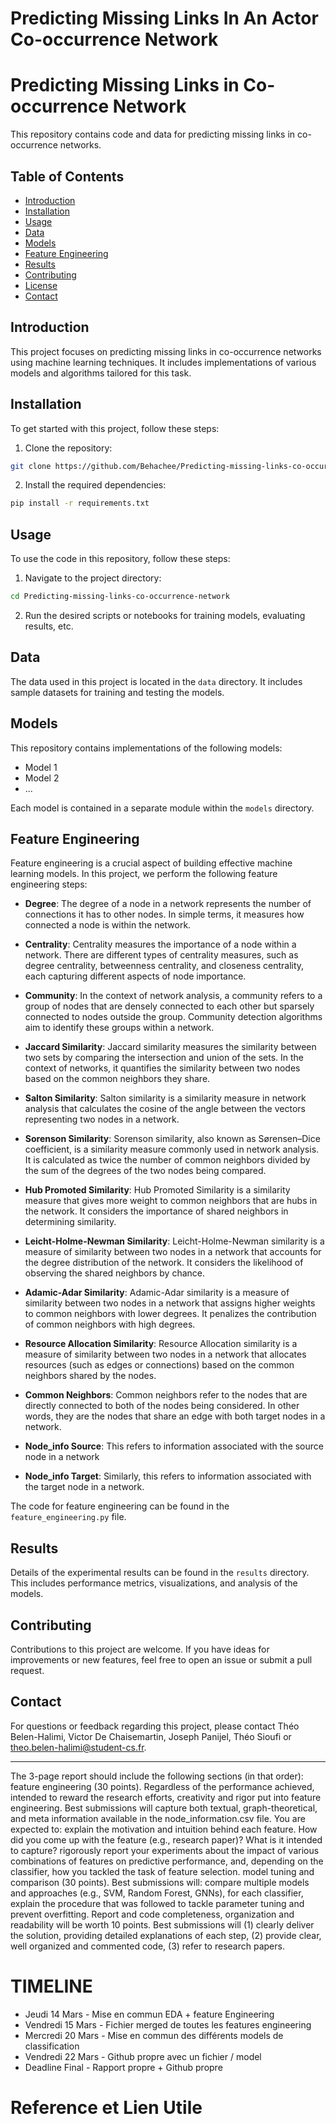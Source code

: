 # Predicting Missing Links In An Actor Co-occurrence Network

# Predicting Missing Links in Co-occurrence Network

This repository contains code and data for predicting missing links in co-occurrence networks.

## Table of Contents

- [Introduction](#introduction)
- [Installation](#installation)
- [Usage](#usage)
- [Data](#data)
- [Models](#models)
- [Feature Engineering](#feature-engineering)
- [Results](#results)
- [Contributing](#contributing)
- [License](#license)
- [Contact](#contact)

## Introduction

This project focuses on predicting missing links in co-occurrence networks using machine learning techniques. It includes implementations of various models and algorithms tailored for this task.

## Installation

To get started with this project, follow these steps:

1. Clone the repository:
```bash
git clone https://github.com/Behachee/Predicting-missing-links-co-occurrence-network.git
```

2. Install the required dependencies:
```bash
pip install -r requirements.txt
```


## Usage

To use the code in this repository, follow these steps:

1. Navigate to the project directory:
```bash
cd Predicting-missing-links-co-occurrence-network
```

2. Run the desired scripts or notebooks for training models, evaluating results, etc.

## Data

The data used in this project is located in the `data` directory. It includes sample datasets for training and testing the models.

## Models

This repository contains implementations of the following models:

- Model 1
- Model 2
- ...

Each model is contained in a separate module within the `models` directory.

## Feature Engineering

Feature engineering is a crucial aspect of building effective machine learning models. In this project, we perform the following feature engineering steps:

- **Degree**: The degree of a node in a network represents the number of connections it has to other nodes. In simple terms, it measures how connected a node is within the network.

- **Centrality**: Centrality measures the importance of a node within a network. There are different types of centrality measures, such as degree centrality, betweenness centrality, and closeness centrality, each capturing different aspects of node importance.

- **Community**: In the context of network analysis, a community refers to a group of nodes that are densely connected to each other but sparsely connected to nodes outside the group. Community detection algorithms aim to identify these groups within a network.

- **Jaccard Similarity**: Jaccard similarity measures the similarity between two sets by comparing the intersection and union of the sets. In the context of networks, it quantifies the similarity between two nodes based on the common neighbors they share.

- **Salton Similarity**: Salton similarity is a similarity measure in network analysis that calculates the cosine of the angle between the vectors representing two nodes in a network.

- **Sorenson Similarity**: Sorenson similarity, also known as Sørensen–Dice coefficient, is a similarity measure commonly used in network analysis. It is calculated as twice the number of common neighbors divided by the sum of the degrees of the two nodes being compared.

- **Hub Promoted Similarity**: Hub Promoted Similarity is a similarity measure that gives more weight to common neighbors that are hubs in the network. It considers the importance of shared neighbors in determining similarity.

- **Leicht-Holme-Newman Similarity**: Leicht-Holme-Newman similarity is a measure of similarity between two nodes in a network that accounts for the degree distribution of the network. It considers the likelihood of observing the shared neighbors by chance.

- **Adamic-Adar Similarity**: Adamic-Adar similarity is a measure of similarity between two nodes in a network that assigns higher weights to common neighbors with lower degrees. It penalizes the contribution of common neighbors with high degrees.

- **Resource Allocation Similarity**: Resource Allocation similarity is a measure of similarity between two nodes in a network that allocates resources (such as edges or connections) based on the common neighbors shared by the nodes.

- **Common Neighbors**: Common neighbors refer to the nodes that are directly connected to both of the nodes being considered. In other words, they are the nodes that share an edge with both target nodes in a network.

- **Node_info Source**: This refers to information associated with the source node in a network

- **Node_info Target**: Similarly, this refers to information associated with the target node in a network.


The code for feature engineering can be found in the `feature_engineering.py` file.

## Results

Details of the experimental results can be found in the `results` directory. This includes performance metrics, visualizations, and analysis of the models.

## Contributing

Contributions to this project are welcome. If you have ideas for improvements or new features, feel free to open an issue or submit a pull request.


## Contact

For questions or feedback regarding this project, please contact Théo Belen-Halimi, Victor De Chaisemartin, Joseph Panijel, Théo Sioufi or theo.belen-halimi@student-cs.fr.













----------------------------------------------------------------------------------

The 3-page report should include the following sections (in that order):
feature engineering (30 points). Regardless of the performance achieved, intended to reward the research efforts, creativity and rigor put into feature engineering. Best submissions will capture both textual, graph-theoretical, and meta information available in the node_information.csv file. You are expected to:
explain the motivation and intuition behind each feature. How did you come up with the feature (e.g., research paper)? What is it intended to capture?
rigorously report your experiments about the impact of various combinations of features on predictive performance, and, depending on the classifier, how you tackled the task of feature selection.
model tuning and comparison (30 points). Best submissions will:
compare multiple models and approaches (e.g., SVM, Random Forest, GNNs),
for each classifier, explain the procedure that was followed to tackle parameter tuning and prevent overfitting.
Report and code completeness, organization and readability will be worth 10 points. Best submissions will (1) clearly deliver the solution, providing detailed explanations of each step, (2) provide clear, well organized and commented code, (3) refer to research papers.



# TIMELINE
- Jeudi 14 Mars - Mise en commun EDA + feature Engineering
- Vendredi 15 Mars - Fichier merged de toutes les features engineering 
- Mercredi 20 Mars - Mise en commun des différents models de classification
- Vendredi 22 Mars - Github propre avec un fichier / model 
- Deadline Final - Rapport propre + Github propre 

# Reference et Lien Utile
